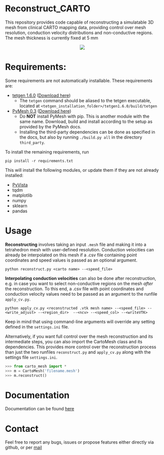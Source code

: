 # Reconstruct_CARTO
This repository provides code capable of reconstructing a simulatable 3D mesh from clinical CARTO mapping data, providing control over mesh resolution, 
conduction velocity distributions and non-conductive regions. The mesh thickness is currently fixed at 5 mm

<p align="center">
<img src=https://media0.giphy.com/media/bZM2OaOQb4HCVymzna/giphy.gif?cid=790b76112533f1a2f99b476d6833aa55d4b4c8ef9e3227b2&rid=giphy.gif&ct=g />
</p>

# Requirements:
Some requirements are not automatically installable. These requirements are:
- [tetgen 1.6.0](http://www.wias-berlin.de/software/index.jsp?id=TetGen&lang=1#Download) ([Download here](http://www.wias-berlin.de/software/tetgen/download2.jsp))
  - The ```tetgen``` command should be aliased to the tetgen executable, located at
```<tetgen_installation_folder>/tetgen1.6.0/build/tetgen```
- [PyMesh 0.3](https://pymesh.readthedocs.io/en/latest/index.html)  ([Download here](https://pymesh.readthedocs.io/en/latest/installation.html))
  - Do **NOT** install PyMesh with pip. This is another module with the same name. Download, build and install according to the setup as provided by the PyMesh docs.
  - Installing the third-party dependencies can be done as specified in the docs, but also by running ```./build.py all``` in the directory ```third_party```.


To install the remaining requirements, run
```shell
pip install -r requirements.txt
```
This will install the following modules, or update them if they are not already installed:
- [PyVista](https://docs.pyvista.org/getting-started/index.html)
- tqdm
- matplotlib
- numpy
- sklearn
- pandas


# Usage
**Reconstructing** involves taking an input `.mesh` file and making it into a tetrahedron mesh with user-defined 
resolution. Conduction velocities can already be interpolated on this mesh if a .csv file containing point coordinates 
and speed values is passed as an optional argument.
```shell
python reconstruct.py <carto name> --<speed_file>
```
**Interpolating conduction velocities** can also be done after reconstruction, e.g. in case you want to select
non-conductive regions on the mesh *after* the reconstruction. To this end, a .csv file with point coordinates and
conduction velocity values need to be passed as an argument to the runfile `apply_cv.py`.
```shell
python apply_cv.py <reconstructed .vtk mesh name> --<speed_file> --<write_adjust> --<region_dir>  --<ncv> --<speed_col> --<writeVTK>
```

Keep in mind that using command-line arguments will override any setting defined in the `settings.ini` file.

Alternatively, if you want full control over the mesh reconstruction and its intermediate steps, you can also import the
CartoMesh class and its dependencies. This provides more control over the reconstruction process than just the two 
runfiles `reconstruct.py` and `apply_cv.py` along with the settings file `settings.ini`.
```python
>>> from carto_mesh import *
>>> m = CartoMesh('filename.mesh')
>>> m.reconstruct()
```

# Documentation
Documentation can be found [here](https://bgmeulem.github.io/Reconstruct_CARTO/html/index.html)

# Contact
Feel free to report any bugs, issues or propose features either directly via github, or per [mail](mailto:bjorge1997@hotmail.com?subject=[GitHub]%20Reconstruct_CARTO:%20bug%20report%20/%20feature%20suggestion)

